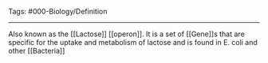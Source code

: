 Tags: #000-Biology/Definition 

---
Also known as the [[Lactose]] [[operon]]. It is a set of [[Gene]]s that are specific for the uptake and metabolism of lactose and is found in E. coli and other [[Bacteria]]